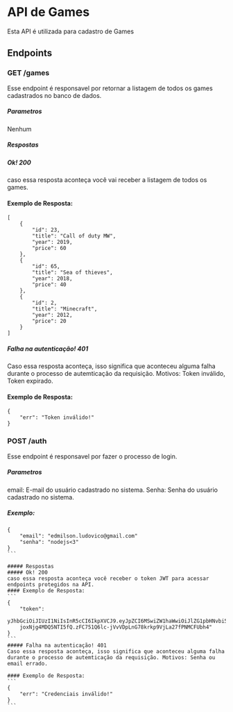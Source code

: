 # API de Games
  Esta API é utilizada para cadastro de Games

## Endpoints
### GET /games
Esse endpoint é responsavel por retornar a listagem de todos os games cadastrados no banco de dados.
##### Parametros
Nenhum
##### Respostas
##### Ok! 200
caso essa resposta aconteça você vai receber a listagem de todos os games.

#### Exemplo de Resposta:
```
[
    {
        "id": 23,
        "title": "Call of duty MW",
        "year": 2019,
        "price": 60
    },
    {
        "id": 65,
        "title": "Sea of thieves",
        "year": 2018,
        "price": 40
    },
    {
        "id": 2,
        "title": "Minecraft",
        "year": 2012,
        "price": 20
    }
]
```

##### Falha na autenticação! 401
Caso essa resposta aconteça, isso significa que aconteceu alguma falha durante o processo de autemticação da requisição. Motivos: Token inválido, Token expirado.

#### Exemplo de Resposta:
```
{
    "err": "Token inválido!"
}
```
### POST /auth
Esse endpoint é responsavel por fazer o processo de login.
##### Parametros
email: E-mail do usuário cadastrado no sistema.
Senha: Senha do usuário cadastrado no sistema.

##### Exemplo:
````
{
    "email": "edmilson.ludovico@gmail.com"
    "senha": "nodejs<3"
}
```

##### Respostas
##### Ok! 200
caso essa resposta aconteça você receber o token JWT para acessar endpoints protegidos na API.
#### Exemplo de Resposta:
```
{
    "token": 
    yJhbGciOiJIUzI1NiIsInR5cCI6IkpXVCJ9.eyJpZCI6MSwiZW1haWwiOiJlZG1pbHNvbi5sdWRvdmljb0BtYWlsLmNvbSIsImlhdCI6MTY4Nzg3NjcyOSwiZXhwI
    joxNjg4MDQ5NTI5fQ.zFC751Q6lc-jVvVDpLnG78krkp9VjLa27fPNMCFUbh4"
}
```
##### Falha na autenticação! 401
Caso essa resposta aconteça, isso significa que aconteceu alguma falha durante o processo de autemticação da requisição. Motivos: Senha ou email errado.

#### Exemplo de Resposta:
```
{
    "err": "Credenciais inválido!"
}
```



